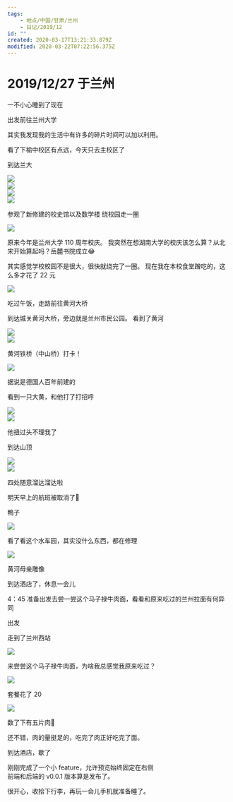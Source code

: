 ```yaml
---
tags:
    - 地点/中国/甘肃/兰州
    - 日记/2019/12
id: ""
created: 2020-03-17T13:21:33.879Z
modified: 2020-03-22T07:22:56.375Z
---
```


# 2019/12/27 于兰州

<!-- @timer "date":"Fri Dec 27 2019 09:10:04 GMT+0800 (CST)" -->

一不小心睡到了现在

<!-- @timer "date":"Fri Dec 27 2019 09:31:54 GMT+0800 (China Standard Time)","duration":"22 minutes" -->

出发前往兰州大学

<!-- @timer "date":"Fri Dec 27 2019 09:44:48 GMT+0800 (China Standard Time)","duration":"13 minutes" -->

其实我发现我的生活中有许多的碎片时间可以加以利用。

看了下榆中校区有点远，今天只去主校区了

<!-- @timer "date":"Fri Dec 27 2019 10:09:51 GMT+0800 (China Standard Time)","duration":"25 minutes" -->

到达兰大

![](https://i.loli.net/2019/12/27/WK1D5idEyfbRwZx.jpg)  
![](https://i.loli.net/2019/12/27/zsNFY6Jm7uL1HEn.jpg)  
![](https://i.loli.net/2019/12/27/BRXOS3JjcKvTk4y.jpg)  
![](https://i.loli.net/2019/12/27/WUbLX2GmfHOySd6.jpg)

<!-- @timer "date":"Fri Dec 27 2019 10:42:38 GMT+0800 (China Standard Time)","duration":"33 minutes" -->

参观了新修建的校史馆以及数学楼
绕校园走一圈

![](https://i.loli.net/2019/12/27/NaPrARpqdYyo7QF.jpg)

原来今年是兰州大学 110 周年校庆。
我突然在想湖南大学的校庆该怎么算？从北宋开始算起吗？岳麓书院成立:joy:

<!-- @timer "date":"Fri Dec 27 2019 11:33:07 GMT+0800 (China Standard Time)","duration":"about 1 hour" -->

其实感觉学校校园不是很大，很快就绕完了一圈。
现在我在本校食堂蹭吃的，这么多才花了 22 元

![](https://i.loli.net/2019/12/27/P3auSBz2Q5jJVWn.jpg)

<!-- @timer "date":"Fri Dec 27 2019 12:01:52 GMT+0800 (China Standard Time)","duration":"29 minutes" -->

吃过午饭，走路前往黄河大桥

<!-- @timer "date":"Fri Dec 27 2019 12:49:17 GMT+0800 (China Standard Time)","duration":"about 1 hour" -->

到达城关黄河大桥，旁边就是兰州市民公园。
看到了黄河

![](https://i.loli.net/2019/12/27/4HUyujtNzJv2psO.jpg)  
![](https://i.loli.net/2019/12/27/YPXmWIiJCAL9dfx.jpg)

<!-- @timer "date":"Fri Dec 27 2019 13:11:25 GMT+0800 (China Standard Time)","duration":"22 minutes" -->

黄河铁桥（中山桥）打卡！

<!-- @timer "date":"Fri Dec 27 2019 13:19:23 GMT+0800 (China Standard Time)","duration":"8 minutes" -->

![](https://i.loli.net/2019/12/27/lT2RdXAKpfxtUHw.jpg)

据说是德国人百年前建的

<!-- @timer "date":"Fri Dec 27 2019 13:32:28 GMT+0800 (China Standard Time)","duration":"13 minutes" -->

看到一只大黄，和他打了打招呼

![](https://i.loli.net/2019/12/27/s8bQDnG63KIHhoA.jpg)  
![](https://i.loli.net/2019/12/27/DN9rALkUEM7hejX.jpg)

他扭过头不理我了

<!-- @timer "date":"Fri Dec 27 2019 13:51:55 GMT+0800 (China Standard Time)","duration":"19 minutes" -->

到达山顶

![](https://i.loli.net/2019/12/27/vlnGZxKuBELrb69.jpg)  
![](https://i.loli.net/2019/12/27/XLTZlW3ONsG1DhV.jpg)

<!-- @timer "date":"Fri Dec 27 2019 14:07:08 GMT+0800 (China Standard Time)","duration":"15 minutes" -->

四处随意溜达溜达啦

<!-- @timer "date":"Fri Dec 27 2019 14:19:05 GMT+0800 (China Standard Time)","duration":"12 minutes" -->

明天早上的航班被取消了:new_moon_with_face:

<!-- @timer "date":"Fri Dec 27 2019 14:47:35 GMT+0800 (China Standard Time)","duration":"29 minutes" -->

鴨子

![](https://i.loli.net/2019/12/27/oEDIhyAxb1Oawku.jpg)

<!-- @timer "date":"Fri Dec 27 2019 14:56:08 GMT+0800 (China Standard Time)","duration":"9 minutes" -->

看了看这个水车园，其实没什么东西，都在修理

<!-- @timer "date":"Fri Dec 27 2019 15:03:49 GMT+0800 (China Standard Time)","duration":"8 minutes" -->

![](https://i.loli.net/2019/12/27/THUgBnCX5AGEY8f.jpg)

黄河母亲雕像

<!-- @timer "date":"Fri Dec 27 2019 15:31:45 GMT+0800 (China Standard Time)","duration":"28 minutes" -->

到达酒店了，休息一会儿

<!-- @timer "date":"Fri Dec 27 2019 16:02:50 GMT+0800 (China Standard Time)","duration":"31 minutes" -->

4：45 准备出发去尝一尝这个马子禄牛肉面，看看和原来吃过的兰州拉面有何异同

<!-- @timer "date":"Fri Dec 27 2019 16:54:05 GMT+0800 (China Standard Time)","duration":"about 1 hour" -->

出发

<!-- @timer "date":"Fri Dec 27 2019 17:29:55 GMT+0800 (China Standard Time)","duration":"36 minutes" -->

走到了兰州西站

![](https://i.loli.net/2019/12/27/wms81g2EupBJUYv.jpg)

<!-- @timer "date":"Fri Dec 27 2019 17:53:21 GMT+0800 (China Standard Time)","duration":"23 minutes" -->

来尝尝这个马子禄牛肉面，为啥我总感觉我原来吃过？

![](https://i.loli.net/2019/12/27/A2bauqfIZ8PH3tM.jpg)

套餐花了 20

![](https://i.loli.net/2019/12/27/x6hqWXnOGJlmQwA.jpg)

数了下有五片肉:full_moon_with_face:

<!-- @timer "date":"Fri Dec 27 2019 18:13:40 GMT+0800 (China Standard Time)","duration":"20 minutes" -->

还不错，肉的量挺足的，吃完了肉正好吃完了面。

<!-- @timer "date":"Fri Dec 27 2019 18:53:40 GMT+0800 (China Standard Time)","duration":"40 minutes" -->

到达酒店，歇了

<!-- @timer "date":"Fri Dec 27 2019 22:24:26 GMT+0800 (China Standard Time)","duration":"about 4 hours" -->

刚刚完成了一个小 feature，允许预览始终固定在右侧  
前端和后端的 v0.0.1 版本算是发布了。

<!-- @timer "date":"Fri Dec 27 2019 22:31:56 GMT+0800 (China Standard Time)","duration":"8 minutes" -->

很开心，收拾下行李，再玩一会儿手机就准备睡了。
